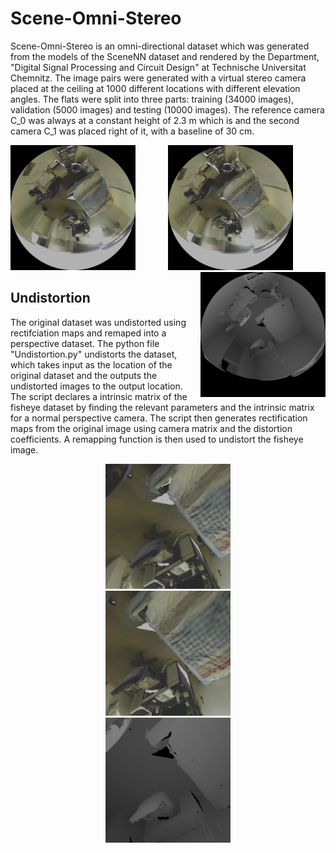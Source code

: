 # Scene-Omni-Stereo

Scene-Omni-Stereo is an omni-directional dataset which was generated from the models of the SceneNN dataset and rendered by the Department, "Digital Signal Processing and Circuit Design" at Technische Universitat Chemnitz. The image pairs were generated with a virtual stereo camera placed at the ceiling at 1000 different locations with different elevation angles. The flats were split into three parts: training (34000 images), validation (5000 images) and testing (10000 images). The reference camera C_0 was always at a constant height of 2.3 m which is and the second camera C_1 was placed right of it, with a baseline of 30 cm.


<p align="center">
  <img src="Resources/Distorted_Left.png" img align="left" width="200" height="200" alt= "Distoretd"> 
  <img src="Resources/Distorted_Right.png" width="200" height="200"  >
  <img src="Resources/Distorted_Disparity.png" img align="right" width="200" height="200">
</p>




## Undistortion
The original dataset was undistorted using rectifciation maps and remaped into a perspective dataset.
The python file "Undistortion.py" undistorts the dataset, which takes input as the location of the original dataset and the outputs the undistorted images to the output location. The script declares a intrinsic matrix of the fisheye dataset by finding the relevant parameters and the intrinsic matrix for a normal perspective camera. The script then generates rectification maps from the original image using camera matrix and the distortion coefficients. A remapping function is then used to undistort the fisheye image.

<p align="center">
  <img src="Resources/Undistorted_Left.png" width="200" height="200" hspace="30">
  <img src="Resources/Undistorted_Right.png" width="200" height="200" hspace="30">
  <img src="Resources/Undistorted_Disparity.png" width="200" height="200" hspace="30">
</p>

